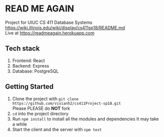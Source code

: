 # READ ME AGAIN
Project for UIUC CS 411 Database Systems  
https://wiki.illinois.edu/wiki/display/cs411sp18/README.md  
Live at https://readmeagain.herokuapp.com

## Tech stack
1. Frontend: React
2. Backend: Express
3. Database: PostgreSQL

## Getting Started  
1. Clone the project with `git clone https://github.com/vivianh2/cs411Project-sp18.git`  
Please PLEASE do **NOT** fork  
2. `cd` into the project directory  
3. Run `npm install` to install all the modules and dependencies
It may take a while
4. Start the client and the server with `npm test`
